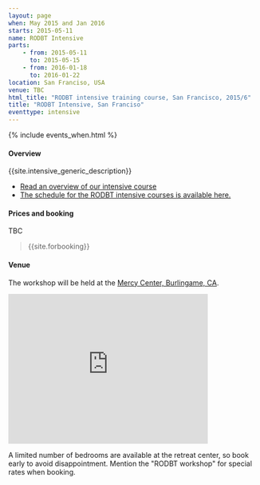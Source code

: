 ```yaml
---
layout: page
when: May 2015 and Jan 2016
starts: 2015-05-11
name: RODBT Intensive
parts:
    - from: 2015-05-11
      to: 2015-05-15
    - from: 2016-01-18
      to: 2016-01-22
location: San Franciso, USA
venue: TBC
html_title: "RODBT intensive training course, San Francisco, 2015/6"
title: "RODBT Intensive, San Franciso"
eventtype: intensive
---
```



{% include events_when.html %}


#### Overview

{{site.intensive_generic_description}}

- [Read an overview of our intensive course](/training/intensive.html)
- [The schedule for the RODBT intensive courses is available here.](/training/intensive-timetable.html)


#### Prices and booking

<!--
Prices are for the complete 10 day intensive workshop (2 x 5 days).

- Base price $2500
- With earlybird discount (30 days before event): $2000

- $300 discount per person for group booking (min 6)
 -->

TBC

> {{site.forbooking}}

#### Venue

The workshop will be held at the [Mercy Center, Burlingame, CA](http://www.mercy-center.org).

<iframe src="https://www.google.com/maps/embed?pb=!1m14!1m8!1m3!1d3161.8024192486646!2d-122.38330499999998!3d37.583270000000006!3m2!1i1024!2i768!4f13.1!3m3!1m2!1s0x808f764873db34d1%3A0x629145fa05321ed3!2sMercy+Center!5e0!3m2!1sen!2suk!4v1408541369398" width="400" height="300" frameborder="0" style="border:0"></iframe>

A limited number of bedrooms are available at the retreat center, so book early to avoid disappointment. Mention the "RODBT workshop" for special rates when booking.
